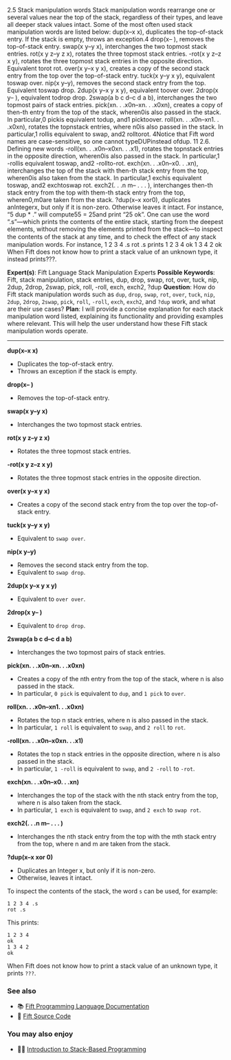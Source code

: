 2.5 Stack manipulation words
Stack manipulation words rearrange one or several values near the top of
the stack, regardless of their types, and leave all deeper stack values intact.
Some of the most often used stack manipulation words are listed below:
 dup(x–x x), duplicates the top-of-stack entry. If the stack is empty,
throws an exception.4
 drop(x– ), removes the top-of-stack entry.
 swap(x y–y x), interchanges the two topmost stack entries.
 rot(x y z–y z x), rotates the three topmost stack entries.
 -rot(x y z–z x y), rotates the three topmost stack entries in the
opposite direction. Equivalent torot rot.
 over(x y–x y x), creates a copy of the second stack entry from the
top over the top-of-stack entry.
 tuck(x y–y x y), equivalent toswap over.
 nip(x y–y), removes the second stack entry from the top. Equivalent
toswap drop.
 2dup(x y–x y x y), equivalent toover over.
 2drop(x y– ), equivalent todrop drop.
 2swap(a b c d–c d a b), interchanges the two topmost pairs of stack
entries.
 pick(xn. . .x0n–xn. . .x0xn), creates a copy of then-th entry
from the top of the stack, wheren 0is also passed in the stack. In
particular,0 pickis equivalent todup, and1 picktoover.
 roll(xn. . .x0n–xn 1. . .x0xn), rotates the topnstack entries, where
n 0is also passed in the stack. In particular,1 rollis equivalent to
swap, and2 rolltorot.
4Notice that Fift word names are case-sensitive, so one cannot typeDUPinstead ofdup.
11
2.6. Defining new words
 -roll(xn. . .x0n–x0xn. . .x1), rotates the topnstack entries in
the opposite direction, wheren 0is also passed in the stack. In
particular,1 -rollis equivalent toswap, and2 -rollto-rot.
 exch(xn. . .x0n–x0. . .xn), interchanges the top of the stack with
then-th stack entry from the top, wheren 0is also taken from the
stack. In particular,1 exchis equivalent toswap, and2 exchtoswap
rot.
 exch2(. . .n m– . . . ), interchanges then-th stack entry from the top
with them-th stack entry from the top, wheren 0,m 0are taken
from the stack.
 ?dup(x–x xor0), duplicates anIntegerx, but only if it is non-zero.
Otherwise leaves it intact.
For instance, “5 dup * .” will compute5 5 = 25and print “25 ok”.
One can use the word “.s”—which prints the contents of the entire stack,
starting from the deepest elements, without removing the elements printed
from the stack—to inspect the contents of the stack at any time, and to check
the eﬀect of any stack manipulation words. For instance,
1 2 3 4 .s
rot .s
prints
1 2 3 4
ok
1 3 4 2
ok
When Fift does not know how to print a stack value of an unknown type,
it instead prints???.


**Expert(s)**: Fift Language Stack Manipulation Experts
**Possible Keywords**: Fift, stack manipulation, stack entries, dup, drop, swap, rot, over, tuck, nip, 2dup, 2drop, 2swap, pick, roll, -roll, exch, exch2, ?dup
**Question**: How do Fift stack manipulation words such as `dup`, `drop`, `swap`, `rot`, `over`, `tuck`, `nip`, `2dup`, `2drop`, `2swap`, `pick`, `roll`, `-roll`, `exch`, `exch2`, and `?dup` work, and what are their use cases?
**Plan**: I will provide a concise explanation for each stack manipulation word listed, explaining its functionality and providing examples where relevant. This will help the user understand how these Fift stack manipulation words operate.
***

**dup(x–x x)**
- Duplicates the top-of-stack entry.
- Throws an exception if the stack is empty.

**drop(x– )**
- Removes the top-of-stack entry.

**swap(x y–y x)**
- Interchanges the two topmost stack entries.

**rot(x y z–y z x)**
- Rotates the three topmost stack entries.

**-rot(x y z–z x y)**
- Rotates the three topmost stack entries in the opposite direction.

**over(x y–x y x)**
- Creates a copy of the second stack entry from the top over the top-of-stack entry.

**tuck(x y–y x y)**
- Equivalent to `swap over`.

**nip(x y–y)**
- Removes the second stack entry from the top.
- Equivalent to `swap drop`.

**2dup(x y–x y x y)**
- Equivalent to `over over`.

**2drop(x y– )**
- Equivalent to `drop drop`.

**2swap(a b c d–c d a b)**
- Interchanges the two topmost pairs of stack entries.

**pick(xn. . .x0n–xn. . .x0xn)**
- Creates a copy of the nth entry from the top of the stack, where n is also passed in the stack.
- In particular, `0 pick` is equivalent to `dup`, and `1 pick` to `over`.

**roll(xn. . .x0n–xn 1. . .x0xn)**
- Rotates the top n stack entries, where n is also passed in the stack.
- In particular, `1 roll` is equivalent to `swap`, and `2 roll` to `rot`.

**-roll(xn. . .x0n–x0xn. . .x1)**
- Rotates the top n stack entries in the opposite direction, where n is also passed in the stack.
- In particular, `1 -roll` is equivalent to `swap`, and `2 -roll` to `-rot`.

**exch(xn. . .x0n–x0. . .xn)**
- Interchanges the top of the stack with the nth stack entry from the top, where n is also taken from the stack.
- In particular, `1 exch` is equivalent to `swap`, and `2 exch` to `swap rot`.

**exch2(. . .n m– . . . )**
- Interchanges the nth stack entry from the top with the mth stack entry from the top, where n and m are taken from the stack.

**?dup(x–x xor 0)**
- Duplicates an Integer x, but only if it is non-zero.
- Otherwise, leaves it intact.

To inspect the contents of the stack, the word `s` can be used, for example:
```Fift
1 2 3 4 .s
rot .s
```
This prints:
```
1 2 3 4
ok
1 3 4 2
ok
```
When Fift does not know how to print a stack value of an unknown type, it prints `???`.

### See also
- 📚 [Fift Programming Language Documentation](https://fift-programming-language.readthedocs.io/)
- 🔗 [Fift Source Code](https://github.com/ton-blockchain/fift)

### You may also enjoy
- 🧑‍💻 [Introduction to Stack-Based Programming](https://www.google.com/search?q=introduction+to+stack-based+programming)
